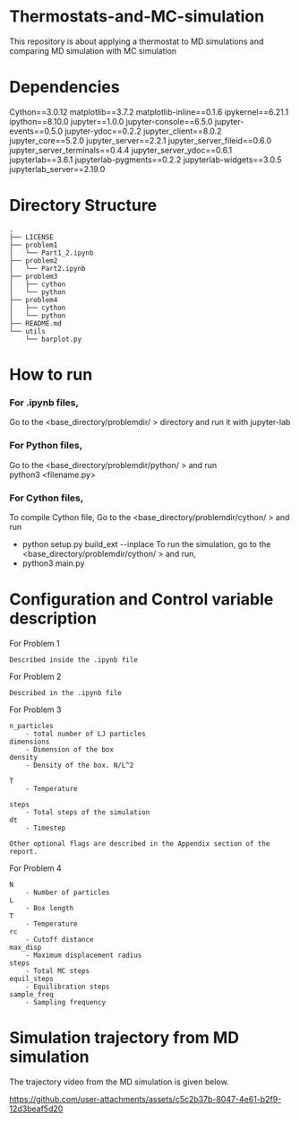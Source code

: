 # Thermostats-and-MC-simulation
This repository is about applying a thermostat to MD simulations and comparing MD simulation with MC simulation

# Dependencies
Cython==3.0.12
matplotlib==3.7.2
matplotlib-inline==0.1.6
ipykernel==6.21.1
ipython==8.10.0
jupyter==1.0.0
jupyter-console==6.5.0
jupyter-events==0.5.0
jupyter-ydoc==0.2.2
jupyter_client==8.0.2
jupyter_core==5.2.0
jupyter_server==2.2.1
jupyter_server_fileid==0.6.0
jupyter_server_terminals==0.4.4
jupyter_server_ydoc==0.6.1
jupyterlab==3.6.1
jupyterlab-pygments==0.2.2
jupyterlab-widgets==3.0.5
jupyterlab_server==2.19.0

# Directory Structure
```
.
├── LICENSE
├── problem1
│   └── Part1_2.ipynb
├── problem2
│   └── Part2.ipynb
├── problem3
│   ├── cython
│   └── python
├── problem4
│   ├── cython
│   └── python
├── README.md
└── utils
    └── barplot.py
```
# How to run
### For .ipynb files,  
Go to the <base_directory/problemdir/ > directory and run it with jupyter-lab

### For Python files,
Go to the <base_directory/problemdir/python/ > and run   
python3 <filename.py>

### For Cython files,
To compile Cython file,
Go to the <base_directory/problemdir/cython/ > and run 
- python setup.py build_ext --inplace
To run the simulation, go to the <base_directory/problemdir/cython/ > and run, 
- python3 main.py
  
# Configuration and Control variable description
For Problem 1
```
Described inside the .ipynb file
```
For Problem 2
```
Described in the .ipynb file
```
For Problem 3
```
n_particles
    - total number of LJ particles
dimensions
    - Dimension of the box
density
    - Density of the box. N/L^2

T
    - Temperature

steps
    - Total steps of the simulation
dt
    - Timestep

Other optional flags are described in the Appendix section of the report. 

```
For Problem 4
```
N
    - Number of particles
L
    - Box length
T
    - Temperature
rc
    - Cutoff distance
max_disp
    - Maximum displacement radius
steps
    - Total MC steps
equil_steps
    - Equilibration steps
sample_freq
    - Sampling frequency
```
# Simulation trajectory from MD simulation
The trajectory video from the MD simulation is given below.


https://github.com/user-attachments/assets/c5c2b37b-8047-4e61-b2f9-12d3beaf5d20

